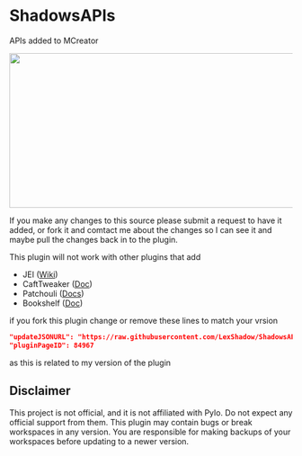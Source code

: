 # ShadowsAPIs
APIs added to MCreator

<p align="center">
  <img width="564" height="275" src="https://i.imgur.com/ftBbhnj.png">
</p>

If you make any changes to this source please submit a request to have it added, or fork it and comtact me about the changes so I can see it and maybe pull the changes back in to the plugin.

This plugin will not work with other plugins that add

- JEI ([Wiki](https://github.com/mezz/JustEnoughItems/wiki))
- CaftTweaker ([Doc](https://docs.blamejared.com/))
- Patchouli ([Docs](https://vazkiimods.github.io/Patchouli/))
- Bookshelf ([Doc](https://github.com/Darkhax-Minecraft/Bookshelf/wiki))


if you fork this plugin change or remove these lines to match your vrsion 
```json
"updateJSONURL": "https://raw.githubusercontent.com/LexShadow/ShadowsAPIs/main/update.json",
"pluginPageID": 84967
```
as this is related to my version of the plugin



## Disclaimer
This project is not official, and it is not affiliated with Pylo. Do not expect any official support from them.
This plugin may contain bugs or break workspaces in any version. You are responsible for making backups of your workspaces before updating to a newer version.
